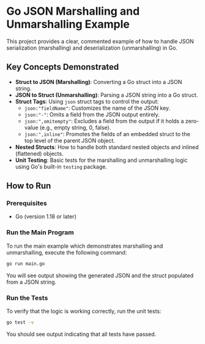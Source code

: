 # Go JSON Marshalling and Unmarshalling Example

This project provides a clear, commented example of how to handle JSON serialization (marshalling) and deserialization (unmarshalling) in Go.

## Key Concepts Demonstrated

*   **Struct to JSON (Marshalling)**: Converting a Go struct into a JSON string.
*   **JSON to Struct (Unmarshalling)**: Parsing a JSON string into a Go struct.
*   **Struct Tags**: Using `json` struct tags to control the output:
    *   `json:"fieldName"`: Customizes the name of the JSON key.
    *   `json:"-"`: Omits a field from the JSON output entirely.
    *   `json:",omitempty"`: Excludes a field from the output if it holds a zero-value (e.g., empty string, 0, false).
    *   `json:",inline"`: Promotes the fields of an embedded struct to the top level of the parent JSON object.
*   **Nested Structs**: How to handle both standard nested objects and inlined (flattened) objects.
*   **Unit Testing**: Basic tests for the marshalling and unmarshalling logic using Go's built-in `testing` package.

## How to Run

### Prerequisites

*   Go (version 1.18 or later)

### Run the Main Program

To run the main example which demonstrates marshalling and unmarshalling, execute the following command:

```bash
go run main.go
```

You will see output showing the generated JSON and the struct populated from a JSON string.

### Run the Tests

To verify that the logic is working correctly, run the unit tests:

```bash
go test -v
```

You should see output indicating that all tests have passed.
